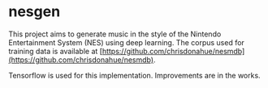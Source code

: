 # nesgen

This project aims to generate music in the style of the Nintendo Entertainment System (NES) using deep learning. The corpus used for training data is available at [https://github.com/chrisdonahue/nesmdb](https://github.com/chrisdonahue/nesmdb).

Tensorflow is used for this implementation. Improvements are in the works.
